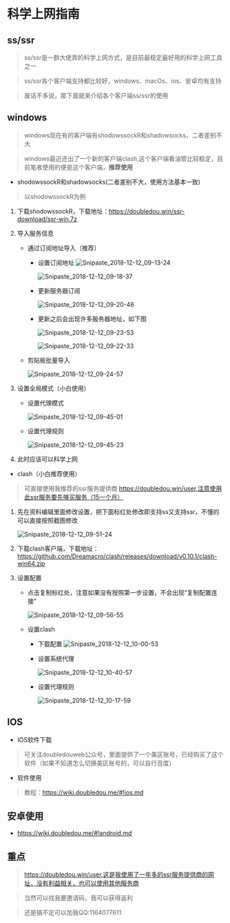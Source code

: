 # 科学上网指南
## ss/ssr
> ss/ssr是一群大佬弄的科学上网方式，是目前最稳定最好用的科学上网工具之一

> ss/ssr各个客户端支持都比较好，windows、macOs、ios、安卓均有支持

> 废话不多说，那下面就来介绍各个客户端ss/ssr的使用

## windows
> windows现在有的客户端有shodowssockR和shadowsocks，二者差别不大

> windows最近还出了一个新的客户端clash,这个客户端看油管比较稳定，目前笔者使用的便是这个客户端，**推荐使用**

* shodowssockR和shadowsocks(二者差别不大，使用方法基本一致)
> 以shodowssockR为例
1. 下载shodowssockR，下载地址：https://doubledou.win/ssr-download/ssr-win.7z

2. 导入服务信息
    * 通过订阅地址导入（推荐）
        * 设置订阅地址
            ![Snipaste_2018-12-12_09-13-24](7ED297C951CC46D5AE743F1208717E66)

            ![Snipaste_2018-12-12_09-18-37](9012C6433F884E1EAD133E920C6415D2)
        
        * 更新服务器订阅
        
            ![Snipaste_2018-12-12_09-20-46](42E4B0990A7C4E0AABADF0C92BB7D0AD)
            
        * 更新之后会出现许多服务器地址，如下图
            
            ![Snipaste_2018-12-12_09-23-53](33A768E824924203B87C15B8201D624B)
            
            ![Snipaste_2018-12-12_09-22-33](CD92FF60ABB24959BF6B25B6D3F944C9)
        
    * 剪贴板批量导入
        
        ![Snipaste_2018-12-12_09-24-57](FE82347855FA42C88F118A4BA420AF27)
        
3. 设置全局模式（小白使用）
    * 设置代理模式
    
        ![Snipaste_2018-12-12_09-45-01](117CE078973D4D25AF12D90B5D84C8B5)

    * 设置代理规则
        
        ![Snipaste_2018-12-12_09-45-23](D454F316BA9A40EABA8AE33591C53BEC)
        
4. 此时应该可以科学上网


* clash（小白推荐使用）
> 可直接使用我推荐的ssr服务提供商 https://doubledou.win/user,注意使用此ssr服务要先够买服务（15一个月）

1. 先在资料编辑里面修改设置，把下面标红处修改即支持ss又支持ssr，不懂的可以直接按照截图修改
    
    ![Snipaste_2018-12-12_09-51-24](D087BF15517D4EE7B3BAEF8369CFD359)

2. 下载clash客户端，下载地址：https://github.com/Dreamacro/clash/releases/download/v0.10.1/clash-win64.zip
3. 设置配置
    * 点击复制标红处，注意如果没有按照第一步设置，不会出现“复制配置连接”
    
        ![Snipaste_2018-12-12_09-56-55](E83B2000CC6049789E7D574F188F4130)
    
    * 设置clash
        * 下载配置
            ![Snipaste_2018-12-12_10-00-53](B5677F9D8AAA446484947B5B644F06EF)
        
        * 设置系统代理
        
            ![Snipaste_2018-12-12_10-40-57](3842A7282C0E4471940BE0BFD30E3E63)
        
        * 设置代理规则
        
            ![Snipaste_2018-12-12_10-17-59](D347D57B4436462F812001C82F97782C)


## IOS
* IOS软件下载
> 可关注doubledouweb公众号，里面提供了一个美区账号，已经购买了这个软件（如果不知道怎么切换美区账号的，可以自行百度）
* 软件使用
> 教程：https://wiki.doubledou.me/#!ios.md

## 安卓使用
* https://wiki.doubledou.me/#!android.md

## 重点
> https://doubledou.win/user,这是我使用了一年多的ssr服务提供商的网址，没有利益相关，也可以使用其他服务商

> 当然可以找我要邀请码，我可以获得返利

> 还是搞不定可以加我QQ:1164077611
